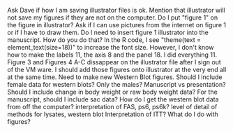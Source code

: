 Ask Dave if how I am saving illustrator files is ok. Mention that illustrator will not save my figures if they are not on the computer.
Do I put "figure 1" on the figure in illustrator?
Ask if I can use pictures from the internet on figure 1 or if I have to draw them.
Do I need to insert figure 1 illustrator into the manuscript. How do you do that?
In the R code, I see "theme(text = element_text(size=18))" to increase the font size. However, I don't know how to make the labels 11, the axis 8 and the panel 18. I did everything 11. 
Figure 3 and Figures 4 A-C dissappear on the illustrator file after I sign out of the VM ware. I should add those figures onto illustrator at the very end all at the same time. 
Need to make new Western Blot figures. Should I include female data for western blots? Only the males? Manuscript vs presentation?
Should I include change in body weight or raw body weight data?
For the manuscript, should I include sac data?
How do I get the western blot data from off the computer?
interpretation of FAS, ps6, ps6k?
level of detail of methods for lysates, western blot
Interpretation of ITT?
What do I do with figures?
